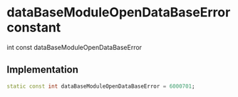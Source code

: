 


# dataBaseModuleOpenDataBaseError constant







int const dataBaseModuleOpenDataBaseError
  







## Implementation

```dart
static const int dataBaseModuleOpenDataBaseError = 6000701;
```








